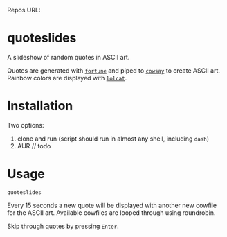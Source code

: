 Repos URL: [](https://github.com/f-dj/quoteslides)

# quoteslides
A slideshow of random quotes in ASCII art.

Quotes are generated with [`fortune`](https://en.wikipedia.org/wiki/Fortune_%28Unix%29) and piped to [`cowsay`](https://github.com/schacon/cowsay) to create ASCII art. Rainbow colors are displayed with [`lolcat`](https://github.com/busyloop/lolcat). 

# Installation
Two options:
1. clone and run (script should run in almost any shell, including `dash`)
2. AUR // todo

# Usage
`quoteslides`

Every 15 seconds a new quote will be displayed with another new cowfile for the ASCII art. Available cowfiles are looped through using roundrobin. 

Skip through quotes by pressing `Enter`.


